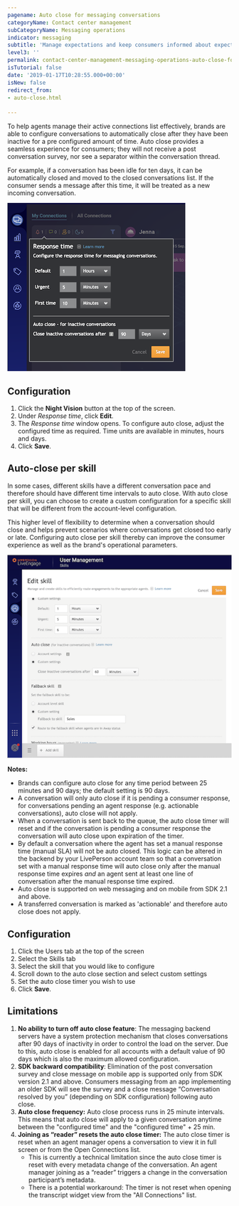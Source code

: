 ```yaml
---
pagename: Auto close for messaging conversations
categoryName: Contact center management
subCategoryName: Messaging operations
indicator: messaging
subtitle: 'Manage expectations and keep consumers informed about expected wait times '
level3: ''
permalink: contact-center-management-messaging-operations-auto-close-for-messaging-conversations.html
isTutorial: false
date: '2019-01-17T10:28:55.000+00:00'
isNew: false
redirect_from:
- auto-close.html

---
```

To help agents manage their active connections list effectively, brands are able to configure conversations to automatically close after they have been inactive for a pre configured amount of time. Auto close provides a seamless experience for consumers; they will not receive a post conversation survey, nor see a separator within the conversation thread.

For example, if a conversation has been idle for ten days, it can be automatically closed and moved to the closed conversations list. If the consumer sends a message after this time, it will be treated as a new incoming conversation.

![](/img/response-time-2.png)

## Configuration

1. Click the **Night Vision** button at the top of the screen.
2. Under _Response time_, click **Edit**.
3. The _Response time_ window opens. To configure auto close, adjust the configured time as required. Time units are available in minutes, hours and days.
4. Click **Save**.

## Auto-close per skill

In some cases, different skills have a different conversation pace and therefore should have different time intervals to auto close. With auto close per skill, you can choose to create a custom configuration for a specific skill that will be different from the account-level configuration. 

This higher level of flexibility to determine when a conversation should close and helps prevent scenarios where conversations get closed too early or late. Configuring auto close  per skill thereby can improve the consumer experience as well as the brand's operational parameters.

![](/img/autoclose-per-skill-2.png)

**Notes:**

* Brands can configure auto close for any time period between 25 minutes and 90 days; the default setting is 90 days.
* A conversation will only auto close if it is pending a consumer response, for conversations pending an agent response (e.g. actionable conversations), auto close will not apply.
* When a conversation is sent back to the queue, the auto close timer will reset and if the conversation is pending a consumer response the conversation will auto close upon expiration of the timer.
* By default a conversation where the agent has set a manual response time (manual SLA) will not be auto closed. This logic can be altered in the backend by your LivePerson account team so that a conversation set with a manual response time will auto close only after the manual response time expires _and_ an agent sent at least one line of conversation after the manual response time expired.
* Auto close is supported on web messaging and on mobile from SDK 2.1 and above.
* A transferred conversation is marked as 'actionable' and therefore auto close does not apply.

## Configuration

1. Click the Users tab at the top of the screen
2. Select the Skills tab 
3. Select the skill that you would like to configure
4. Scroll down to the auto close section and select custom settings
5. Set the auto close timer you wish to use 
6. Click **Save**.

## Limitations

1. **No ability to turn off auto close feature**: The messaging backend servers have a system protection mechanism that closes conversations after 90 days of inactivity in order to control the load on the server. Due to this, auto close is enabled for all accounts with a default value of 90 days which is also the maximum allowed configuration.
2. **SDK backward compatibility**: Elimination of the post conversation survey and close message on mobile app is supported only from SDK version 2.1 and above. Consumers messaging from an app implementing an older SDK will see the survey and a close message “Conversation resolved by you” (depending on SDK configuration) following auto close.
3. **Auto close frequency:** Auto close process runs in 25 minute intervals. This means that auto close will apply to a given conversation anytime between the "configured time" and the "configured time" + 25 min.
4. **Joining as “reader” resets the auto close timer:** The auto close timer is reset when an agent manager opens a conversation to view it in full screen or from the Open Connections list.
   * This is currently a technical limitation since the auto close timer is reset with every metadata change of the conversation. An agent manager joining as a “reader” triggers a change in the conversation participant’s metadata.
   * There is a potential workaround: The timer is not reset when opening the transcript widget view from the "All Connections" list.
